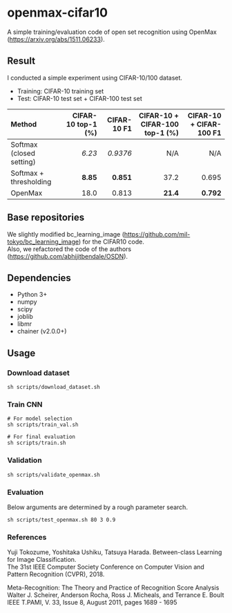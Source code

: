 # openmax-cifar10
A simple training/evaluation code of open set recognition using OpenMax (https://arxiv.org/abs/1511.06233).

## Result
I conducted a simple experiment using CIFAR-10/100 dataset.  
* Training: CIFAR-10 training set
* Test: CIFAR-10 test set + CIFAR-100 test set

| Method | CIFAR-10 top-1 (%) | CIFAR-10 F1 | CIFAR-10 + CIFAR-100 top-1 (%) | CIFAR-10 + CIFAR-100 F1 |
|:---|---:|---:|---:|---:|
| Softmax (closed setting) | *6.23* | *0.9376* | N/A | N/A |
| Softmax + thresholding | **8.85** | **0.851** | 37.2 | 0.695 |
| OpenMax | 18.0 | 0.813 | **21.4** | **0.792** |


## Base repositories
We slightly modified bc_learning_image (https://github.com/mil-tokyo/bc_learning_image) for the CIFAR10 code.  
Also, we refactored the code of the authors (https://github.com/abhijitbendale/OSDN).

## Dependencies
* Python 3+
* numpy
* scipy
* joblib
* libmr
* chainer (v2.0.0+)

## Usage
### Download dataset
```
sh scripts/download_dataset.sh
```

### Train CNN
```
# For model selection
sh scripts/train_val.sh

# For final evaluation
sh scripts/train.sh
```

### Validation
```
sh scripts/validate_openmax.sh
```

### Evaluation
Below arguments are determined by a rough parameter search.
```
sh scripts/test_openmax.sh 80 3 0.9
```

### References
Yuji Tokozume, Yoshitaka Ushiku, Tatsuya Harada. Between-class Learning for Image Classification.  
The 31st IEEE Computer Society Conference on Computer Vision and Pattern Recognition (CVPR), 2018.

Meta-Recognition: The Theory and Practice of Recognition Score Analysis  
Walter J. Scheirer, Anderson Rocha, Ross J. Micheals, and Terrance E. Boult  
IEEE T.PAMI, V. 33, Issue 8, August 2011, pages 1689 - 1695  
